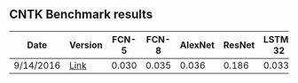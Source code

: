 ## CNTK Benchmark results


| Date      | Version | FCN-5 | FCN-8 | AlexNet | ResNet | LSTM-32 | LSTM-64 |
|-----------|---------|-------|-------|---------|--------|---------|---------|
| 9/14/2016 |[Link](https://github.com/Microsoft/CNTK/tree/cac191c8c3c08e546c9af25236d368c0ed2812c2)|0.030 | 0.035 |  0.036  | 0.186  | 0.033   | 0.061   |

